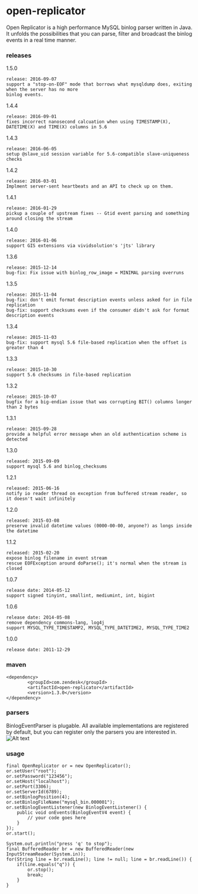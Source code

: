 open-replicator
===============

Open Replicator is a high performance MySQL binlog parser written in Java. It unfolds the possibilities that you can parse, filter and broadcast the binlog events in a real time manner.


### releases

1.5.0

    release: 2016-09-07
    support a "stop-on-EOF" mode that borrows what mysqldump does, exiting when the server has no more
    binlog events.

1.4.4

    release: 2016-09-01
    fixes incorrect nanosecond calcuation when using TIMESTAMP(X), DATETIME(X) and TIME(X) columns in 5.6

1.4.3

    release: 2016-06-05
    setup @slave_uid session variable for 5.6-compatible slave-uniqueness checks

1.4.2

    release: 2016-03-01
    Implment server-sent heartbeats and an API to check up on them.

1.4.1

    release: 2016-01-29
    pickup a couple of upstream fixes -- Gtid event parsing and something around closing the stream

1.4.0

    release: 2016-01-06
    support GIS extensions via vividsolution's 'jts' library

1.3.6

    release: 2015-12-14
    bug-fix: Fix issue with binlog_row_image = MINIMAL parsing overruns

1.3.5

    release: 2015-11-04
    bug-fix: don't emit format description events unless asked for in file replication
    bug-fix: support checksums even if the consumer didn't ask for format description events

1.3.4

    release: 2015-11-03
    bug-fix: support mysql 5.6 file-based replication when the offset is greater than 4

1.3.3

    release: 2015-10-30
    support 5.6 checksums in file-based replication

1.3.2

    release: 2015-10-07
    bugfix for a big-endian issue that was corrupting BIT() columns longer than 2 bytes

1.3.1

    release: 2015-09-28
    provide a helpful error message when an old authentication scheme is detected

1.3.0

    released: 2015-09-09
    support mysql 5.6 and binlog_checksums

1.2.1

    released: 2015-06-16
    notify io reader thread on exception from buffered stream reader, so it doesn't wait infinitely

1.2.0

    released: 2015-03-08
    preserve invalid datetime values (0000-00-00, anyone?) as longs inside the datetime


1.1.2

    released: 2015-02-20
    expose binlog filename in event stream
    rescue EOFException around doParse(); it's normal when the stream is closed

1.0.7

    release date: 2014-05-12
    support signed tinyint, smallint, mediumint, int, bigint

1.0.6

    release date: 2014-05-08
    remove dependency commons-lang, log4j
    support MYSQL_TYPE_TIMESTAMP2, MYSQL_TYPE_DATETIME2, MYSQL_TYPE_TIME2

1.0.0

    release date: 2011-12-29

### maven
```
<dependency>
        <groupId>com.zendesk</groupId>
        <artifactId>open-replicator</artifactId>
        <version>1.3.0</version>
</dependency>
```
### parsers

BinlogEventParser is plugable. All available implementations are registered by default, but you can register only the parsers you are interested in.
![Alt text](http://dl.iteye.com/upload/attachment/0070/3054/4274ab64-b6d2-380b-86b2-56afa0de523d.png)

### usage
```
final OpenReplicator or = new OpenReplicator();
or.setUser("root");
or.setPassword("123456");
or.setHost("localhost");
or.setPort(3306);
or.setServerId(6789);
or.setBinlogPosition(4);
or.setBinlogFileName("mysql_bin.000001");
or.setBinlogEventListener(new BinlogEventListener() {
    public void onEvents(BinlogEventV4 event) {
        // your code goes here
    }
});
or.start();

System.out.println("press 'q' to stop");
final BufferedReader br = new BufferedReader(new InputStreamReader(System.in));
for(String line = br.readLine(); line != null; line = br.readLine()) {
    if(line.equals("q")) {
        or.stop();
        break;
    }
}
```
